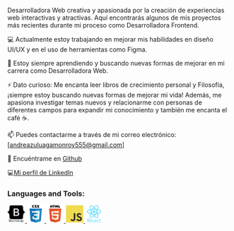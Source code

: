 


Desarrolladora Web creativa y apasionada por la creación de experiencias web interactivas y atractivas. Aquí encontrarás algunos de mis proyectos más recientes durante mi proceso como Desarrolladora Frontend.


💻 Actualmente estoy trabajando en mejorar mis habilidades en diseño UI/UX y en el uso de herramientas como Figma.

🌱 Estoy siempre aprendiendo y buscando nuevas formas de mejorar en mi carrera como Desarrolladora Web.


⚡ Dato curioso: Me encanta leer libros de crecimiento personal y Filosofía, ¡siempre estoy buscando nuevas formas de mejorar mi vida! Además, me apasiona        investigar temas nuevos y relacionarme con personas  de diferentes campos para expandir mi conocimiento y también me encanta el café ☕.

📫 Puedes contactarme a través de mi correo electrónico: [andreazuluagamonroy555@gmail.com]

🦋 Encuéntrame en [Github](https://github.com/andreazu14)

  💻[Mi perfil de LinkedIn](https://www.linkedin.com/in/andrea-zuluaga-monroy/)





<h3 align="left">Languages and Tools:</h3>

<p align="left"> <a href="https://getbootstrap.com" target="_blank" rel="noreferrer"> <img src="https://raw.githubusercontent.com/devicons/devicon/master/icons/bootstrap/bootstrap-plain-wordmark.svg" alt="bootstrap" width="40" height="40"/> </a> <a href="https://www.w3schools.com/css/" target="_blank" rel="noreferrer"> <img src="https://raw.githubusercontent.com/devicons/devicon/master/icons/css3/css3-original-wordmark.svg" alt="css3" width="40" height="40"/> </a> <a href="https://www.w3.org/html/" target="_blank" rel="noreferrer"> <img src="https://raw.githubusercontent.com/devicons/devicon/master/icons/html5/html5-original-wordmark.svg" alt="html5" width="40" height="40"/> </a> <a href="https://developer.mozilla.org/en-US/docs/Web/JavaScript" target="_blank" rel="noreferrer"> <img src="https://raw.githubusercontent.com/devicons/devicon/master/icons/javascript/javascript-original.svg" alt="javascript" width="40" height="40"/> </a> <a href="https://reactjs.org/" target="_blank" rel="noreferrer"> <img src="https://raw.githubusercontent.com/devicons/devicon/master/icons/react/react-original-wordmark.svg" alt="react" width="40" height="40"/> </a> </p>
